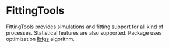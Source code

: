 # FittingTools

FittingTools provides simulations and fitting support for all kind of processes. Statistical features are also supported.
Package uses optimization [lbfgs](https://github.com/mimno/jsLBFGS) algorithm.
